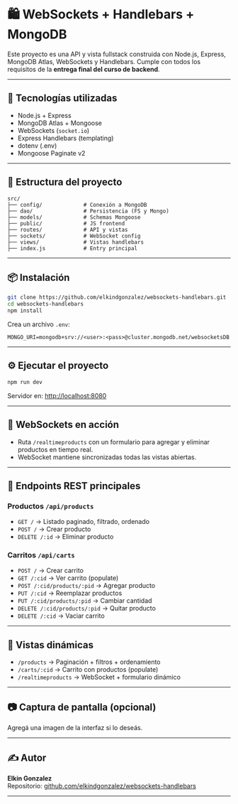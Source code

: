 # 🛍️ WebSockets + Handlebars + MongoDB

Este proyecto es una API y vista fullstack construida con Node.js, Express, MongoDB Atlas, WebSockets y Handlebars. Cumple con todos los requisitos de la **entrega final del curso de backend**.

---

## 🚀 Tecnologías utilizadas

- Node.js + Express
- MongoDB Atlas + Mongoose
- WebSockets (`socket.io`)
- Express Handlebars (templating)
- dotenv (.env)
- Mongoose Paginate v2

---

## 📁 Estructura del proyecto

```
src/
├── config/             # Conexión a MongoDB
├── dao/                # Persistencia (FS y Mongo)
├── models/             # Schemas Mongoose
├── public/             # JS frontend
├── routes/             # API y vistas
├── sockets/            # WebSocket config
├── views/              # Vistas handlebars
├── index.js            # Entry principal
```

---

## 📦 Instalación

```bash
git clone https://github.com/elkindgonzalez/websockets-handlebars.git
cd websockets-handlebars
npm install
```

Crea un archivo `.env`:

```
MONGO_URI=mongodb+srv://<user>:<pass>@cluster.mongodb.net/websocketsDB
```

---

## ⚙️ Ejecutar el proyecto

```bash
npm run dev
```

Servidor en: [http://localhost:8080](http://localhost:8080)

---

## 📡 WebSockets en acción

- Ruta `/realtimeproducts` con un formulario para agregar y eliminar productos en tiempo real.
- WebSocket mantiene sincronizadas todas las vistas abiertas.

---

## 🛒 Endpoints REST principales

### Productos `/api/products`
- `GET /` → Listado paginado, filtrado, ordenado
- `POST /` → Crear producto
- `DELETE /:id` → Eliminar producto

### Carritos `/api/carts`
- `POST /` → Crear carrito
- `GET /:cid` → Ver carrito (populate)
- `POST /:cid/products/:pid` → Agregar producto
- `PUT /:cid` → Reemplazar productos
- `PUT /:cid/products/:pid` → Cambiar cantidad
- `DELETE /:cid/products/:pid` → Quitar producto
- `DELETE /:cid` → Vaciar carrito

---

## 👀 Vistas dinámicas

- `/products` → Paginación + filtros + ordenamiento
- `/carts/:cid` → Carrito con productos (populate)
- `/realtimeproducts` → WebSocket + formulario dinámico

---

## 📷 Captura de pantalla (opcional)

Agregá una imagen de la interfaz si lo deseás.

---

## ✍️ Autor

**Elkin Gonzalez**  
Repositorio: [github.com/elkindgonzalez/websockets-handlebars](https://github.com/elkindgonzalez/websockets-handlebars)

---